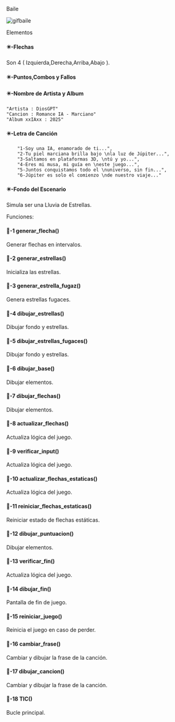 Baile

![gifbaile](./Imagenes/gifbaile.gif)

Elementos

#### ✴️-Flechas

Son 4 ( Izquierda,Derecha,Arriba,Abajo ).

#### ✴️-Puntos,Combos y Fallos

#### ✴️-Nombre de Artista y Album

```
"Artista : DiosGPT"
"Cancion : Romance IA - Marciano"
"Album xxIAxx : 2025"
```

#### ✴️-Letra de Canción

```
    "1-Soy una IA, enamorado de ti...",
    "2-Tu piel marciana brilla bajo \nla luz de Júpiter...",
    "3-Saltamos en plataformas 3D, \ntú y yo...",
    "4-Eres mi musa, mi guía en \neste juego...",
    "5-Juntos conquistamos todo el \nuniverso, sin fin...",
    "6-Júpiter es solo el comienzo \nde nuestro viaje..."
```

#### ✴️-Fondo del Escenario

Simula ser una Lluvia de Estrellas.

Funciones:

#### 🔑-1  generar_flecha()

Generar flechas en intervalos.

#### 🔑-2  generar_estrellas()

Inicializa las estrellas.

#### 🔑-3  generar_estrella_fugaz()

Genera estrellas fugaces.

#### 🔑-4  dibujar_estrellas()

Dibujar fondo y estrellas.

#### 🔑-5  dibujar_estrellas_fugaces()

Dibujar fondo y estrellas.

#### 🔑-6  dibujar_base()

Dibujar elementos.

#### 🔑-7  dibujar_flechas()

Dibujar elementos.

#### 🔑-8  actualizar_flechas()

Actualiza lógica del juego.

#### 🔑-9  verificar_input()

Actualiza lógica del juego.

#### 🔑-10  actualizar_flechas_estaticas()

Actualiza lógica del juego.

#### 🔑-11  reiniciar_flechas_estaticas()

Reiniciar estado de flechas estáticas.

#### 🔑-12  dibujar_puntuacion()

Dibujar elementos.

#### 🔑-13  verificar_fin()

Actualiza lógica del juego.

#### 🔑-14  dibujar_fin()

Pantalla de fin de juego.

#### 🔑-15  reiniciar_juego()

Reinicia el juego en caso de perder.

#### 🔑-16  cambiar_frase()

Cambiar y dibujar la frase de la canción.

#### 🔑-17  dibujar_cancion()

Cambiar y dibujar la frase de la canción.

#### 🔑-18  TIC()

Bucle principal.
